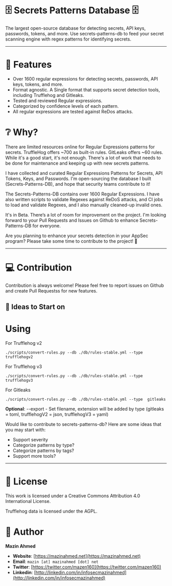 # 🗄️ Secrets Patterns Database 🗄️

The largest open-source database for detecting secrets, API keys, passwords, tokens, and more. Use secrets-patterns-db to feed your secret scanning engine with regex patterns for identifying secrets.

---

# 🚀 Features

- Over 1600 regular expressions for detecting secrets, passwords, API keys, tokens, and more.
- Format agnostic. A Single format that supports secret detection tools, including Trufflehog and Gitleaks.
- Tested and reviewed Regular expressions.
- Categorized by confidence levels of each pattern.
- All regular expressions are tested against ReDos attacks.

# ❔ Why?

There are limited resources online for Regular Expressions patterns for secrets. TruffleHog offers ~700 as built-in rules. GitLeaks offers ~60 rules. While it's a good start, it's not enough. There's a lot of work that needs to be done for maintenance and keeping up with new secrets patterns.

I have collected and curated Regular Expressions Patterns for Secrets, API Tokens, Keys, and Passwords. I'm open-sourcing the database I built (Secrets-Patterns-DB), and hope that security teams contribute to it!

The Secrets-Patterns-DB contains over 1600 Regular Expressions. I have also written scripts to validate Regexes against ReDoS attacks, and CI jobs to load and validate Regexes, and I also manually cleaned-up invalid ones.

It's in Beta. There’s a lot of room for improvement on the project. I'm looking forward to your Pull Requests and Issues on Github to enhance Secrets-Patterns-DB for everyone.

Are you planning to enhance your secrets detection in your AppSec program? Please take some time to contribute to the project! :pray:

---

# 💻 Contribution

Contribution is always welcome! Please feel free to report issues on Github and create Pull Requestss for new features.

## 📌 Ideas to Start on

# Using

For Trufflehog v2
```shell
./scripts/convert-rules.py --db ./db/rules-stable.yml --type trufflehogv2
```

For Trufflehog v3
```shell
./scripts/convert-rules.py --db ./db/rules-stable.yml --type trufflehogv3
```

For Gitleaks
```shell
./scripts/convert-rules.py --db ./db/rules-stable.yml --type  gitleaks
```


**Optional**:
--export - Set filename, extension will be added by type (gitleaks = toml, trufflehogV2 = json, trufflehogV3 = yaml)

Would like to contribute to secrets-patterns-db? Here are some ideas that you may start with:

- Support severity
- Categorize patterns by type?
- Categorize patterns by tags?
- Support more tools?

---

# 📄 License

This work is licensed under a Creative Commons Attribution 4.0 International License.

Trufflehog data is licensed under the AGPL.

# 💚 Author

**Mazin Ahmed**

- **Website**: [https://mazinahmed.net](https://mazinahmed.net)
- **Email**: `mazin [at] mazinahmed [dot] net`
- **Twitter**: [https://twitter.com/mazen160](https://twitter.com/mazen160)
- **Linkedin**: [http://linkedin.com/in/infosecmazinahmed](http://linkedin.com/in/infosecmazinahmed)
